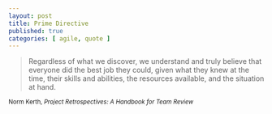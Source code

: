 ```yaml
---
layout: post
title: Prime Directive
published: true
categories: [ agile, quote ]
---
```


<blockquote>
Regardless of what we discover, we understand and truly believe 
that everyone did the best job they could, given what they knew 
at the time, their skills and abilities, the resources available, 
and the situation at hand.
</blockquote>
<small>Norm Kerth, <em>Project Retrospectives: A Handbook for Team Review</em></small>
